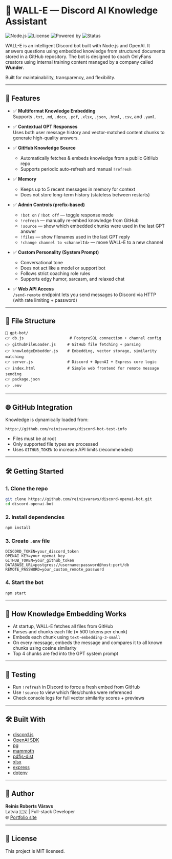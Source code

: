 # 🤖 WALL-E — Discord AI Knowledge Assistant

![Node.js](https://img.shields.io/badge/Node.js-22.x-brightgreen)
![License](https://img.shields.io/badge/license-MIT-blue)
![Powered by](https://img.shields.io/badge/Powered_by-GPT_3.5-orange)
![Status](https://img.shields.io/badge/status-live-success)

WALL-E is an intelligent Discord bot built with Node.js and OpenAI. It answers questions using embedded knowledge from structured documents stored in a GitHub repository. The bot is designed to coach OnlyFans creators using internal training content managed by a company called **Wunder**.

Built for maintainability, transparency, and flexibility.

---

## 🚀 Features

- ✅ **Multiformat Knowledge Embedding**  
  Supports `.txt`, `.md`, `.docx`, `.pdf`, `.xlsx`, `.json`, `.html`, `.csv`, and `.yaml`.

- ✅ **Contextual GPT Responses**  
  Uses both user message history and vector-matched content chunks to generate high-quality answers.

- ✅ **GitHub Knowledge Source**

  - Automatically fetches & embeds knowledge from a public GitHub repo
  - Supports periodic auto-refresh and manual `!refresh`

- ✅ **Memory**

  - Keeps up to 5 recent messages in memory for context
  - Does not store long-term history (stateless between restarts)

- ✅ **Admin Controls (prefix-based)**

  - `!bot on` / `!bot off` — toggle response mode
  - `!refresh` — manually re-embed knowledge from GitHub
  - `!source` — show which embedded chunks were used in the last GPT answer
  - `!files` — show filenames used in the last GPT reply
  - `!change channel to <channelId>` — move WALL-E to a new channel

- ✅ **Custom Personality (System Prompt)**

  - Conversational tone
  - Does not act like a model or support bot
  - Follows strict coaching role rules
  - Supports edgy humor, sarcasm, and relaxed chat

- ✅ **Web API Access**  
  `/send-remote` endpoint lets you send messages to Discord via HTTP (with rate limiting + password)

---

## 📂 File Structure

```
📁 gpt-bot/
👉 db.js                    # PostgreSQL connection + channel config
👉 githubFileLoader.js     # GitHub file fetching + parsing
👉 knowledgeEmbedder.js    # Embedding, vector storage, similarity matching
👉 server.js               # Discord + OpenAI + Express core logic
👉 index.html              # Simple web frontend for remote message sending
👉 package.json
👉 .env
```

---

## 🌐 GitHub Integration

Knowledge is dynamically loaded from:

```
https://github.com/reinisvaravs/discord-bot-test-info
```

- Files must be at root
- Only supported file types are processed
- Uses `GITHUB_TOKEN` to increase API limits (recommended)

---

## 🛠️ Getting Started

### 1. Clone the repo

```bash
git clone https://github.com/reinisvaravs/discord-openai-bot.git
cd discord-openai-bot
```

### 2. Install dependencies

```bash
npm install
```

### 3. Create `.env` file

```env
DISCORD_TOKEN=your_discord_token
OPENAI_KEY=your_openai_key
GITHUB_TOKEN=your_github_token
DATABASE_URL=postgres://username:password@host:port/db
REMOTE_PASSWORD=your_custom_remote_password
```

### 4. Start the bot

```bash
npm start
```

---

## 🧠 How Knowledge Embedding Works

- At startup, WALL-E fetches all files from GitHub
- Parses and chunks each file (≈ 500 tokens per chunk)
- Embeds each chunk using `text-embedding-3-small`
- On every message, embeds the message and compares it to all known chunks using cosine similarity
- Top 4 chunks are fed into the GPT system prompt

---

## 🧪 Testing

- Run `!refresh` in Discord to force a fresh embed from GitHub
- Use `!source` to view which files/chunks were referenced
- Check console logs for full vector similarity scores + previews

---

## 🛠️ Built With

- [discord.js](https://discord.js.org/)
- [OpenAI SDK](https://www.npmjs.com/package/openai)
- [pg](https://node-postgres.com/)
- [mammoth](https://github.com/mwilliamson/mammoth.js)
- [pdfjs-dist](https://github.com/mozilla/pdf.js)
- [xlsx](https://www.npmjs.com/package/xlsx)
- [express](https://expressjs.com/)
- [dotenv](https://www.npmjs.com/package/dotenv)

---

## 🧠 Author

**Reinis Roberts Vāravs**  
Latvia 🇱🇻 | Full-stack Developer  
🌐 [Portfolio site](https://reinisvaravs.com)

---

## 📜 License

This project is MIT licensed.
